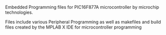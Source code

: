 Embedded Programming files for PIC16F877A microcontroller by microchip technologies.

Files include various Peripheral Programming as well as makefiles and build files created by the MPLAB X IDE for microcontroller programming
